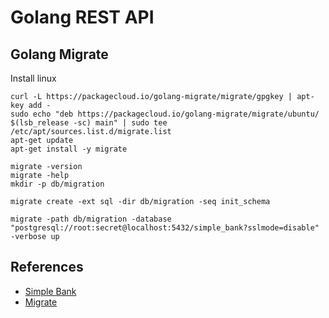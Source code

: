 # Golang REST API


## Golang Migrate

Install linux
```shell
curl -L https://packagecloud.io/golang-migrate/migrate/gpgkey | apt-key add -
sudo echo "deb https://packagecloud.io/golang-migrate/migrate/ubuntu/ $(lsb_release -sc) main" | sudo tee /etc/apt/sources.list.d/migrate.list
apt-get update
apt-get install -y migrate
```


```shell
migrate -version
migrate -help
mkdir -p db/migration

migrate create -ext sql -dir db/migration -seq init_schema

migrate -path db/migration -database "postgresql://root:secret@localhost:5432/simple_bank?sslmode=disable" -verbose up
```

## References

- [Simple Bank](https://github.com/techschool/simplebank)
- [Migrate](https://github.com/golang-migrate/migrate/tree/master/cmd/migrate)